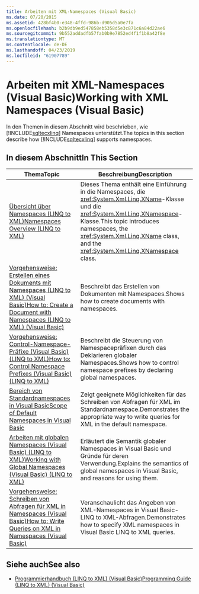 ```yaml
---
title: Arbeiten mit XML-Namespaces (Visual Basic)
ms.date: 07/20/2015
ms.assetid: 428bf4b0-e348-4ffd-986b-d905d5a0e7fa
ms.openlocfilehash: b2b9db9ed547858eb5358d5e3c871c6a84d22ae6
ms.sourcegitcommit: 9b552addadfb57fab0b9e7852ed4f1f1b8a42f8e
ms.translationtype: MT
ms.contentlocale: de-DE
ms.lasthandoff: 04/23/2019
ms.locfileid: "61907789"
---
```

# <a name="working-with-xml-namespaces-visual-basic"></a><span data-ttu-id="b7aee-102">Arbeiten mit XML-Namespaces (Visual Basic)</span><span class="sxs-lookup"><span data-stu-id="b7aee-102">Working with XML Namespaces (Visual Basic)</span></span>
<span data-ttu-id="b7aee-103">In den Themen in diesem Abschnitt wird beschrieben, wie [!INCLUDE[sqltecxlinq](~/includes/sqltecxlinq-md.md)] Namespaces unterstützt.</span><span class="sxs-lookup"><span data-stu-id="b7aee-103">The topics in this section describe how [!INCLUDE[sqltecxlinq](~/includes/sqltecxlinq-md.md)] supports namespaces.</span></span>  
  
## <a name="in-this-section"></a><span data-ttu-id="b7aee-104">In diesem Abschnitt</span><span class="sxs-lookup"><span data-stu-id="b7aee-104">In This Section</span></span>  
  
|<span data-ttu-id="b7aee-105">Thema</span><span class="sxs-lookup"><span data-stu-id="b7aee-105">Topic</span></span>|<span data-ttu-id="b7aee-106">Beschreibung</span><span class="sxs-lookup"><span data-stu-id="b7aee-106">Description</span></span>|  
|-----------|-----------------|  
|[<span data-ttu-id="b7aee-107">Übersicht über Namespaces (LINQ to XML)</span><span class="sxs-lookup"><span data-stu-id="b7aee-107">Namespaces Overview (LINQ to XML)</span></span>](../../../../visual-basic/programming-guide/concepts/linq/namespaces-overview-linq-to-xml.md)|<span data-ttu-id="b7aee-108">Dieses Thema enthält eine Einführung in die Namespaces, die <xref:System.Xml.Linq.XName>-Klasse und die <xref:System.Xml.Linq.XNamespace>-Klasse.</span><span class="sxs-lookup"><span data-stu-id="b7aee-108">This topic introduces namespaces, the <xref:System.Xml.Linq.XName> class, and the <xref:System.Xml.Linq.XNamespace> class.</span></span>|  
|[<span data-ttu-id="b7aee-109">Vorgehensweise: Erstellen eines Dokuments mit Namespaces (LINQ to XML) (Visual Basic)</span><span class="sxs-lookup"><span data-stu-id="b7aee-109">How to: Create a Document with Namespaces (LINQ to XML) (Visual Basic)</span></span>](../../../../visual-basic/programming-guide/concepts/linq/how-to-create-a-document-with-namespaces.md)|<span data-ttu-id="b7aee-110">Beschreibt das Erstellen von Dokumenten mit Namespaces.</span><span class="sxs-lookup"><span data-stu-id="b7aee-110">Shows how to create documents with namespaces.</span></span>|  
|[<span data-ttu-id="b7aee-111">Vorgehensweise: Control-Namespace-Präfixe (Visual Basic) (LINQ to XML)</span><span class="sxs-lookup"><span data-stu-id="b7aee-111">How to: Control Namespace Prefixes (Visual Basic) (LINQ to XML)</span></span>](../../../../visual-basic/programming-guide/concepts/linq/how-to-control-namespace-prefixes-linq-to-xml.md)|<span data-ttu-id="b7aee-112">Beschreibt die Steuerung von Namespacepräfixen durch das Deklarieren globaler Namespaces.</span><span class="sxs-lookup"><span data-stu-id="b7aee-112">Shows how to control namespace prefixes by declaring global namespaces.</span></span>|  
|[<span data-ttu-id="b7aee-113">Bereich von Standardnamespaces in Visual Basic</span><span class="sxs-lookup"><span data-stu-id="b7aee-113">Scope of Default Namespaces in Visual Basic</span></span>](../../../../visual-basic/programming-guide/concepts/linq/scope-of-default-namespaces.md)|<span data-ttu-id="b7aee-114">Zeigt geeignete Möglichkeiten für das Schreiben von Abfragen für XML im Standardnamespace.</span><span class="sxs-lookup"><span data-stu-id="b7aee-114">Demonstrates the appropriate way to write queries for XML in the default namespace.</span></span>|  
|[<span data-ttu-id="b7aee-115">Arbeiten mit globalen Namespaces (Visual Basic) (LINQ to XML)</span><span class="sxs-lookup"><span data-stu-id="b7aee-115">Working with Global Namespaces (Visual Basic) (LINQ to XML)</span></span>](../../../../visual-basic/programming-guide/concepts/linq/working-with-global-namespaces-linq-to-xml.md)|<span data-ttu-id="b7aee-116">Erläutert die Semantik globaler Namespaces in Visual Basic und Gründe für deren Verwendung.</span><span class="sxs-lookup"><span data-stu-id="b7aee-116">Explains the semantics of global namespaces in Visual Basic, and reasons for using them.</span></span>|  
|[<span data-ttu-id="b7aee-117">Vorgehensweise: Schreiben von Abfragen für XML in Namespaces (Visual Basic)</span><span class="sxs-lookup"><span data-stu-id="b7aee-117">How to: Write Queries on XML in Namespaces (Visual Basic)</span></span>](../../../../visual-basic/programming-guide/concepts/linq/how-to-write-queries-on-xml-in-namespaces.md)|<span data-ttu-id="b7aee-118">Veranschaulicht das Angeben von XML-Namespaces in Visual Basic-LINQ to XML-Abfragen.</span><span class="sxs-lookup"><span data-stu-id="b7aee-118">Demonstrates how to specify XML namespaces in Visual Basic LINQ to XML queries.</span></span>|  
  
## <a name="see-also"></a><span data-ttu-id="b7aee-119">Siehe auch</span><span class="sxs-lookup"><span data-stu-id="b7aee-119">See also</span></span>

- [<span data-ttu-id="b7aee-120">Programmierhandbuch (LINQ to XML) (Visual Basic)</span><span class="sxs-lookup"><span data-stu-id="b7aee-120">Programming Guide (LINQ to XML) (Visual Basic)</span></span>](../../../../visual-basic/programming-guide/concepts/linq/programming-guide-linq-to-xml.md)
